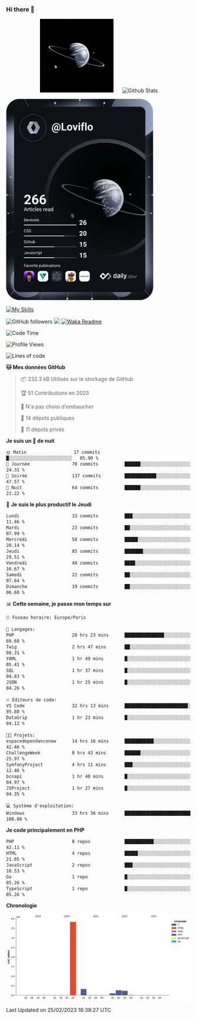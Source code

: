 ### Hi there 👋

<p align="center">
  <img src="https://github.com/Loviflo/Loviflo/blob/main/img/portrait.jpg" alt="Loviflo" height="200" style="margin-right: 20px"/>
  <img src="https://github-readme-stats.vercel.app/api?username=Loviflo&show_icons=true&theme=graywhite" alt="Github Stats" />
</p>

<a href="https://app.daily.dev/loviflo"><img src="https://github.com/loviflo/loviflo/blob/main/devcard.svg" width="400" alt="Loviflo's Dev Card"/></a>


[![My Skills](https://skillicons.dev/icons?i=php,laravel,symfony,mysql,js,ts,html,css,sass,angular,docker,webpack,vscode,figma,git,github,gitlab)](https://skillicons.dev)


![GitHub followers](https://img.shields.io/github/followers/Loviflo?label=Follow&style=social)
![](https://visitor-badge.glitch.me/badge?page_id=Loviflo.Loviflo)
[![Waka Readme](https://github.com/Loviflo/Loviflo/actions/workflows/update-stats.yml/badge.svg)](https://github.com/Loviflo/Loviflo/actions/workflows/update-stats.yml)

<!--START_SECTION:waka-->
![Code Time](http://img.shields.io/badge/Code%20Time-1%2C018%20hrs%2051%20mins-blue)

![Profile Views](http://img.shields.io/badge/Vues%20du%20profil-0-blue)

![Lines of code](https://img.shields.io/badge/Depuis%20Hello%20World%2C%20j%27ai%20%C3%A9crit-4.7%20million%20Lignes%20de%20code-blue)

**🐱 Mes données GitHub** 

> 📦 232.3 kB Utilisés sur le stockage de GitHub 
 > 
> 🏆 51 Contributions en 2023
 > 
> 🚫 N'a pas choisi d'embaucher
 > 
> 📜 14 dépots publiques 
 > 
> 🔑 11 dépots privés 
 > 
**Je suis un 🦉 de nuit** 

```text
🌞 Matin                  17 commits          █░░░░░░░░░░░░░░░░░░░░░░░░   05.90 % 
🌆 Journée                70 commits          ██████░░░░░░░░░░░░░░░░░░░   24.31 % 
🌃 Soirée                 137 commits         ████████████░░░░░░░░░░░░░   47.57 % 
🌙 Nuit                   64 commits          ██████░░░░░░░░░░░░░░░░░░░   22.22 % 
```
📅 **Je suis le plus productif le Jeudi** 

```text
Lundi                    33 commits          ███░░░░░░░░░░░░░░░░░░░░░░   11.46 % 
Mardi                    23 commits          ██░░░░░░░░░░░░░░░░░░░░░░░   07.99 % 
Mercredi                 58 commits          █████░░░░░░░░░░░░░░░░░░░░   20.14 % 
Jeudi                    85 commits          ███████░░░░░░░░░░░░░░░░░░   29.51 % 
Vendredi                 48 commits          ████░░░░░░░░░░░░░░░░░░░░░   16.67 % 
Samedi                   22 commits          ██░░░░░░░░░░░░░░░░░░░░░░░   07.64 % 
Dimanche                 19 commits          ██░░░░░░░░░░░░░░░░░░░░░░░   06.60 % 
```


📊 **Cette semaine, je passe mon temps sur** 

```text
🕑︎ Fuseau horaire: Europe/Paris

💬 Langages: 
PHP                      20 hrs 23 mins      ███████████████░░░░░░░░░░   60.68 % 
Twig                     2 hrs 47 mins       ██░░░░░░░░░░░░░░░░░░░░░░░   08.31 % 
YAML                     1 hr 49 mins        █░░░░░░░░░░░░░░░░░░░░░░░░   05.41 % 
SQL                      1 hr 37 mins        █░░░░░░░░░░░░░░░░░░░░░░░░   04.83 % 
JSON                     1 hr 25 mins        █░░░░░░░░░░░░░░░░░░░░░░░░   04.26 % 

🔥 Éditeurs de code: 
VS Code                  32 hrs 13 mins      ████████████████████████░   95.88 % 
DataGrip                 1 hr 23 mins        █░░░░░░░░░░░░░░░░░░░░░░░░   04.12 % 

🐱‍💻 Projets: 
espacedependancenew      14 hrs 16 mins      ███████████░░░░░░░░░░░░░░   42.46 % 
ChallengeWeek            8 hrs 43 mins       ██████░░░░░░░░░░░░░░░░░░░   25.97 % 
SymfonyProject           4 hrs 11 mins       ███░░░░░░░░░░░░░░░░░░░░░░   12.46 % 
bcnapi                   1 hr 40 mins        █░░░░░░░░░░░░░░░░░░░░░░░░   04.97 % 
JSProject                1 hr 27 mins        █░░░░░░░░░░░░░░░░░░░░░░░░   04.35 % 

💻 Système d'exploitation: 
Windows                  33 hrs 36 mins      █████████████████████████   100.00 % 
```

**Je code principalement en PHP** 

```text
PHP                      8 repos             ███████████░░░░░░░░░░░░░░   42.11 % 
HTML                     4 repos             █████░░░░░░░░░░░░░░░░░░░░   21.05 % 
JavaScript               2 repos             ███░░░░░░░░░░░░░░░░░░░░░░   10.53 % 
Go                       1 repo              █░░░░░░░░░░░░░░░░░░░░░░░░   05.26 % 
TypeScript               1 repo              █░░░░░░░░░░░░░░░░░░░░░░░░   05.26 % 
```



**Chronologie**

![Lines of Code chart](https://raw.githubusercontent.com/Loviflo/Loviflo/main/assets/bar_graph.png)


 Last Updated on 25/02/2023 18:38:27 UTC
<!--END_SECTION:waka-->

